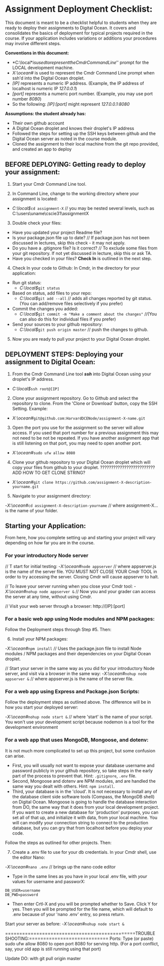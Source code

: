 # Assignment Deployment Checklist:

This document is meant to be a checklist helpful to students when they are ready to deploy their assignments to Digital Ocean.
It covers and consolidates the basics of deployment for typical projects required in the course. If your application includes variations or 
additions your procedures may involve different steps.

__Conventions in this document:__
  * *C:\local$* is used to represent the Cmdr Command Line '$' prompt for the LOCAL development machine.
  * *X:\ocean#* is used to represent the Cmdr Command Line prompt when ssh'd into the Digital Ocean droplet.
  * *[IP]* represents a numeric IP address. (Example, the IP address of localhost is numeric IP *127.0.0.1*)
  * *[port]* represents a numeric port number. (Example, you may use port number *8080*)
  * So the following: *[IP]:[port]* might represent *127.0.0.1:8080*

__Assumptions: the student already has:__
  - Their own github account
  - A Digital Ocean droplet and knows their droplet's IP address
  - Followed the steps for setting up the SSH keys between github and the Digital Ocean server as noted in the course module.
  - Cloned the assignment to their local machine from the git repo provided, and created an app to deploy

## BEFORE DEPLOYING: Getting ready to deploy your assignment:

1. Start your Cmdr Command Line tool.

2. In Command Line, change to the working directory where your assignment is located:
  - *C:\local$*`cd assignment-X`      // you may be nested several levels, such as C:\users\uname\cscie31\assignmentX

3. Double check your files:

- Have you updated your project Readme file?
- Is your package.json file up to date?           // If package.json has not been discussed in lectures, skip this check - it may not apply.
- Do you have a .gitignore file? Is it correct?   // To exclude some files from your git repository. If not yet discussed in lecture, skip this or ask TA.
- Have you checked in your files? **Check In** is outlined in the next step.

4. Check In your code to Github:  In Cmdr, in the directory for your application:

- Run git status:                           
    - *C:\local$*`git status`
- Based on status, add files to your repo:  
    - *C:\local$*`git add --all`  // adds all changes reported by git status. (You can add/remove files selectively if you prefer)
- Commit the changes you added:             
    - *C:\local$*`git commit -m "Make a comment about the changes"` //(You can also do this for individual files if you prefer)
- Send your sources to your github repository:    
    - *C:\local$*`git push origin master` // push the changes to github.

5. Now you are ready to pull your project to your Digital Ocean droplet.

## DEPLOYMENT STEPS: Deploying your assignment to Digital Ocean:

1. From the Cmdr Command Line tool ***ssh*** into Digital Ocean using your droplet's IP address.

* *C:\local$*`ssh root@[IP]`

2. Clone your assignment repository. Go to Github and select the repository to clone. From the 'Clone or Download' button, copy the SSH Setting. Example:

* *X:\ocean#*`git@github.com:HarvardDCENode/assignment-X-name.git`

3. Open the port you use for the assignment so the server will allow access. If you used that port number for a previous assignment this may not need to be not be repeated. If you have another assignment app that is still listening on that port, you may need to open another port.

- *X:\ocean#*`sudo ufw allow 8080`

4. Clone your github repository to your Digital Ocean droplet which will copy your files from github to your droplet. ?????????????????????????ADD HOW TO GET CLONE STRING?

- *X:\ocean#*`git clone https://github.com/assignment-X-description-yourname.git`

5. Navigate to your assignment directory:

-*X:\ocean#*`cd assignment-X-description-yourname`  // where assignment-X... is the name of your folder.

## Starting your Application:

From here, how you complete setting up and starting your project will vary depending on how far you are in the course.

### For your introductory Node server 

// T start for initial testing:
-*X:\ocean#*`node appserver`  // where appserver.js is the name of the server file. YOU MUST NOT CLOSE YOUR Cmdr TOOL in order to try accessing the server. Closing Cmdr will cause appserver to halt.

// To leave your server running when you close your Cmdr tool:
-*X:\ocean#*`nohup node appserver &`    // Now you and your grader can access the server at any time, without using Cmdr.

// Visit your web server through a browser:
http://[IP]:[port]

### For a basic web app using Node modules and NPM packages:

Follow the Deployment steps through Step #5. Then:

6. Install your NPM packages:

-*X:\ocean#*`npm install`       // Uses the package.json file to install Node modules / NPM packages and their dependencies on your Digital Ocean droplet.

// Start your server in the same way as you did for your introductory Node server, and visit via a browser in the same way:
-*X:\ocean#*`nohup node appserver &` // where appserver.js is the name of the server file.


### For a web app using Express and Package.json Scripts:

Follow the deployment steps as outlined above. The difference will be in how you start your deployed server:

-*X:\ocean#*`nohup node start &` // where 'start' is the name of your script. You won't use your development script because nodemon is a tool for the development environment


### For a web app that uses MongoDB, Mongoose, and dotenv:

It is not much more complicated to set up this project, but some confusion can arise. 
- First, you will usually not want to expose your database username and password publicly in your github repository, so take steps in the early part of the process to prevent that. Hint: `.gitignore`, `.env` file. 
- Second, Mongoose and dotenv are NPM modules, and are handled the same way you dealt with others. Hint: `npm install`. 
- Third, your database is in the 'cloud'. It is not necessary to install any of the database client side software tools (Compass, the MongoDB shell) on Digital Ocean. Mongoose is going to handle the database interaction from DO, the same way that it does from your local development project. If you want to create a new database for 'production' purposes, you can set all of that up, and initialize it with data, from your local machine. You will can modify your connection string to connect to the production database, but you can gry that from localhost before you deploy your code.

Follow the steps as outlined for other projects. Then:

7. Create a .env file to use for your db credentials. In your Cmdr shell, use the editor Nano:

-*X:\ocean#*`nano .env` // brings up the nano code editor
 
- Type in the same lines as you have in your local .env file, with *your* values for username and passworX:
```
DB_USER=username
DB_PWD=password
```

- Then enter Crtl-X and you will be prompted whether to Save. Click Y for yes. Then you will be prompted for the file name, which will default to .env because of your 'nano .env' entry, so press return.

Start your server as before:
-*X:\ocean#*`nohup node start &`

==============================================TROUBLE SHOOTING:============================
Ports: Type (or paste) sudo ufw allow 8080 to open port 8080 for serving http.  (For a port conflict, say, your old app is still running using that port)

Update DO: with git pull origin master
